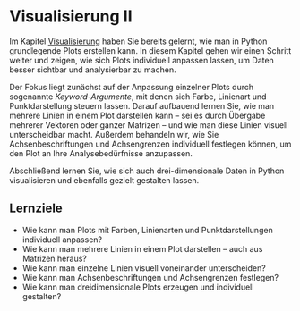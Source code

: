 # Visualisierung II

Im Kapitel [Visualisierung](../../chapter02_basics/visualization/visualization.ipynb) haben Sie bereits gelernt, wie man in Python grundlegende Plots erstellen kann. In diesem Kapitel gehen wir einen Schritt weiter und zeigen, wie sich Plots individuell anpassen lassen, um Daten besser sichtbar und analysierbar zu machen.

Der Fokus liegt zunächst auf der Anpassung einzelner Plots durch sogenannte *Keyword-Argumente*, mit denen sich Farbe, Linienart und Punktdarstellung steuern lassen. Darauf aufbauend lernen Sie, wie man mehrere Linien in einem Plot darstellen kann – sei es durch Übergabe mehrerer Vektoren oder ganzer Matrizen – und wie man diese Linien visuell unterscheidbar macht. Außerdem behandeln wir, wie Sie Achsenbeschriftungen und Achsengrenzen individuell festlegen können, um den Plot an Ihre Analysebedürfnisse anzupassen.

Abschließend lernen Sie, wie sich auch drei-dimensionale Daten in Python visualisieren und ebenfalls gezielt gestalten lassen.

## Lernziele

- Wie kann man Plots mit Farben, Linienarten und Punktdarstellungen individuell anpassen?
- Wie kann man mehrere Linien in einem Plot darstellen – auch aus Matrizen heraus?
- Wie kann man einzelne Linien visuell voneinander unterscheiden?
- Wie kann man Achsenbeschriftungen und Achsengrenzen festlegen?
- Wie kann man dreidimensionale Plots erzeugen und individuell gestalten?
